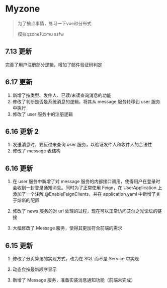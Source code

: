 # Myzone

> 为了搞点事情，练习一下vue和分布式
>
> 模拟qzone和xmu ssfw

## 7.13 更新

完善了用户注册部分逻辑，增加了邮件验证码判定

## 6.17 更新

1. 新增了按类型、发件人、已读/未读查询消息的功能
3. 修改了判断是否是系统消息的逻辑，将其从 message 服务转移到 user 服务中执行
5. 修改了 user 服务中的注册逻辑

## 6.16 更新 2

1. 发送消息时，要反过来查询 user 服务，以验证发件人和收件人的合法性
2. 修改了 message 表结构

## 6.16 更新

1. 在 user 服务中新增了对 message 服务的内部接口调用，使得用户在登录时会收到一封登录通知消息。同时为了正常使用 Feign，在 UserApplication 上添加了一个注解 @EnableFeignClients，并在 application.yaml 中新增了关于熔断的配置

2. 修改了 news 服务的对 url 处理的过程，现在可以正常访问艾尔之光论坛的链接

3. 大幅修改了 Message 服务，使得其更加符合前端的需求

## 6.15 更新

1. 修改了分页算法的实现方式，改为在 SQL 而不是 Service 中实现

2. 动态会按最新顺序显示

3. 新增了 Message 服务，准备实装消息通知功能（前端未完成）